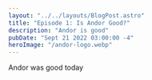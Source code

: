 ```yaml
---
layout: "../../layouts/BlogPost.astro"
title: "Episode 1: Is Andor Good?"
description: "Andor is good"
pubDate: "Sept 21 2022 03:00:00 -4"
heroImage: "/andor-logo.webp"
---
```


Andor was good today
